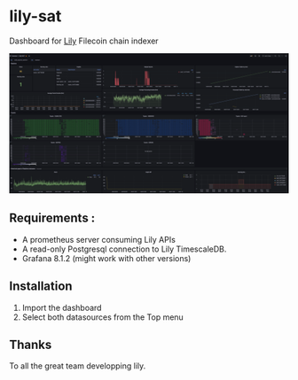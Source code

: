 # lily-sat
Dashboard for [Lily](https://github.com/filecoin-project/lily) Filecoin chain indexer

![screenshot](./images/screenshots/screenshot01.png)

## Requirements :
  - A prometheus server consuming Lily APIs
  - A read-only Postgresql connection to Lily TimescaleDB.
  - Grafana 8.1.2 (might work with other versions)

## Installation
1. Import the dashboard 
2. Select both datasources from the Top menu

## Thanks
To all the great team developping lily. 
